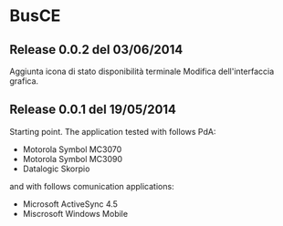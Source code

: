 # BusCE

## Release 0.0.2 del 03/06/2014
Aggiunta icona di stato disponibilità terminale
Modifica dell'interfaccia grafica.

## Release 0.0.1 del 19/05/2014
Starting point. The application tested with follows PdA:

 - Motorola Symbol MC3070
 - Motorola Symbol MC3090
 - Datalogic Skorpio

and with follows comunication applications:

 - Microsoft ActiveSync 4.5
 - Miscrosoft Windows Mobile
